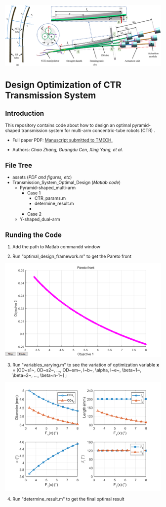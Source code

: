 <img src="assets/transmission_system_diagram.png">

# Design Optimization of CTR Transmission System

## Introduction
This repository contains code about how to design an optimal pyramid-shaped transmission system for multi-arm concentric-tube robots (CTR) . 

* Full paper PDF: [Manuscript submitted to TMECH.](assets/Manuscript.pdf)

* Authors: *Chao Zhang, Guangdu Cen, Xing Yang, et al.*


## File Tree

* assets (*PDF and figures, etc*)
* Transmission_System_Optimal_Design (*Matlab code*)
  * Pyramid-shaped_multi-arm
    * Case 1
      * CTR_params.m
      * determine_result.m
      * 
    * Case 2
  * Y-shaped_dual-arm

## Runding the Code
1. Add the path to Matlab commandd window

2. Run "optimal_design_framework.m" to get the Pareto front

<img src="assets/pareto_front.png">

3. Run "variables_varying.m" to see the variation of optimization variable **x** = [OD~s1~, OD~s2~, ..., OD~sm~, l~b~, \alpha, l~e~, \beta~1~, \beta~2~, ..., \beta~n-1~] ; 

<img src="assets/variable_variation.png">

4. Run "determine_result.m" to get the final optimal result







